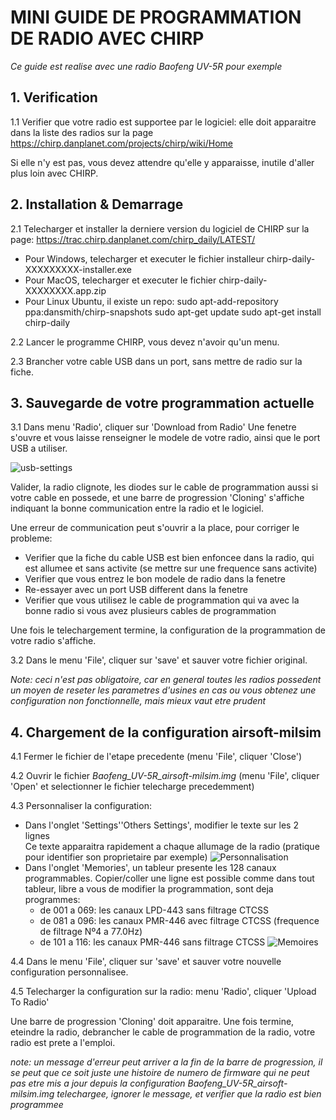 # MINI GUIDE DE PROGRAMMATION DE RADIO AVEC CHIRP

*Ce guide est realise avec une radio Baofeng UV-5R pour exemple*


## 1. Verification

1.1 Verifier que votre radio est supportee par le logiciel: elle doit apparaitre dans la liste des radios sur la page https://chirp.danplanet.com/projects/chirp/wiki/Home

Si elle n'y est pas, vous devez attendre qu'elle y apparaisse, inutile d'aller plus loin avec CHIRP.


## 2. Installation & Demarrage

2.1 Telecharger et installer la derniere version du logiciel de CHIRP sur la page: https://trac.chirp.danplanet.com/chirp_daily/LATEST/
- Pour Windows, telecharger et executer le fichier installeur chirp-daily-XXXXXXXXX-installer.exe
- Pour MacOS, telecharger et executer le fichier chirp-daily-XXXXXXXX.app.zip
- Pour Linux Ubuntu, il existe un repo:
      sudo apt-add-repository ppa:dansmith/chirp-snapshots
      sudo apt-get update
      sudo apt-get install chirp-daily

2.2 Lancer le programme CHIRP, vous devez n'avoir qu'un menu.

2.3 Brancher votre cable USB dans un port, sans mettre de radio sur la fiche.

## 3. Sauvegarde de votre programmation actuelle

3.1 Dans menu 'Radio', cliquer sur 'Download from Radio'
Une fenetre s'ouvre et vous laisse renseigner le modele de votre radio, ainsi que le port USB a utiliser.

![usb-settings](http://)

Valider, la radio clignote, les diodes sur le cable de programmation aussi si votre cable en possede, et une barre de progression 'Cloning' s'affiche indiquant la bonne communication entre la radio et le logiciel.

Une erreur de communication peut s'ouvrir a la place, pour corriger le probleme:

- Verifier que la fiche du cable USB est bien enfoncee dans la radio, qui est allumee et sans activite (se mettre sur une frequence sans activite)
- Verifier que vous entrez le bon modele de radio dans la fenetre
- Re-essayer avec un port USB different dans la fenetre
- Verifier que vous utilisez le cable de programmation qui va avec la bonne radio si vous avez plusieurs cables de programmation

Une fois le telechargement termine, la configuration de la programmation de votre radio s'affiche.

3.2 Dans le menu 'File', cliquer sur 'save' et sauver votre fichier original.

*Note: ceci n'est pas obligatoire, car en general toutes les radios possedent un moyen de reseter les parametres d'usines en cas ou vous obtenez une configuration non fonctionnelle, mais mieux vaut etre prudent*


## 4. Chargement de la configuration airsoft-milsim

4.1 Fermer le fichier de l'etape precedente (menu 'File', cliquer 'Close')

4.2 Ouvrir le fichier *Baofeng_UV-5R_airsoft-milsim.img* (menu 'File', cliquer 'Open' et selectionner le fichier telecharge precedemment)

4.3 Personnaliser la configuration:

- Dans l'onglet 'Settings'\'Others Settings', modifier le texte sur les 2 lignes  
  Ce texte apparaitra rapidement a chaque allumage de la radio (pratique pour identifier son proprietaire par exemple)
  ![Personnalisation](http://)
- Dans l'onglet 'Memories', un tableur presente les 128 canaux programmables. Copier/coller une ligne est possible comme dans tout tableur, libre a vous de modifier la programmation, sont deja programmes:
    - de 001 a 069: les canaux LPD-443 sans filtrage CTCSS
    - de 081 a 096: les canaux PMR-446 avec filtrage CTCSS (frequence de filtrage Nº4 a 77.0Hz)
    - de 101 a 116: les canaux PMR-446 sans filtrage CTCSS
  ![Memoires](http://)

4.4 Dans le menu 'File', cliquer sur 'save' et sauver votre nouvelle configuration personnalisee.

4.5 Telecharger la configuration sur la radio: menu 'Radio', cliquer 'Upload To Radio'

Une barre de progression 'Cloning' doit apparaitre. Une fois termine, eteindre la radio, debrancher le cable de programmation de la radio, votre radio est prete a l'emploi.

*note: un message d'erreur peut arriver a la fin de la barre de progression, il se peut que ce soit juste une histoire de numero de firmware qui ne peut pas etre mis a jour depuis la configuration Baofeng_UV-5R_airsoft-milsim.img telechargee, ignorer le message, et verifier que la radio est bien programmee*
